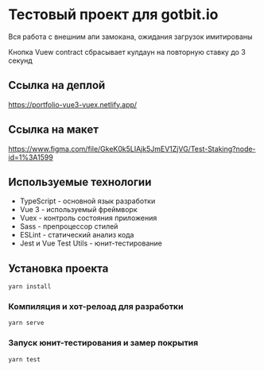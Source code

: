 # Тестовый проект для gotbit.io

Вся работа с внешним апи замокана, ожидания загрузок имитированы

Кнопка Vuew contract сбрасывает кулдаун на повторную ставку до 3 секунд

## Ссылка на деплой
https://portfolio-vue3-vuex.netlify.app/

## Ссылка на макет
https://www.figma.com/file/GkeK0k5LIAjk5JmEV1ZjVG/Test-Staking?node-id=1%3A1599

## Используемые технологии

- TypeScript - основной язык разработки
- Vue 3 - используемый фреймворк
- Vuex - контроль состояния приложения
- Sass - препроцессор стилей
- ESLint - статический анализ кода
- Jest и Vue Test Utils - юнит-тестирование

## Установка проекта
```
yarn install
```

### Компиляция и хот-релоад для разработки
```
yarn serve
```

### Запуск юнит-тестирования и замер покрытия
```
yarn test
```
